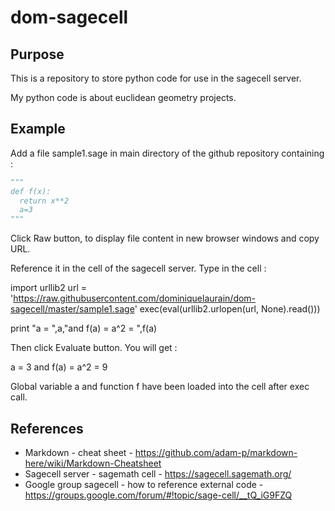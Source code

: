 # dom-sagecell

## Purpose

This is a repository to store python code for use in the sagecell server.

My python code is about euclidean geometry projects.

## Example

Add a file sample1.sage in main directory of the github repository containing :

```python
"""
def f(x):
  return x**2
  a=3
"""
```

Click Raw button, to display file content in new browser windows and copy URL.

Reference it in the cell of the sagecell server. Type in the cell :

import urllib2
url = 'https://raw.githubusercontent.com/dominiquelaurain/dom-sagecell/master/sample1.sage'
exec(eval(urllib2.urlopen(url, None).read()))

print "a = ",a,"and f(a) = a^2 = ",f(a)

Then click Evaluate button. You will get :

a =  3 and f(a) = a^2 =  9

Global variable a and function f have been loaded into the cell after exec call.


## References

- Markdown - cheat sheet - https://github.com/adam-p/markdown-here/wiki/Markdown-Cheatsheet
- Sagecell server - sagemath cell - https://sagecell.sagemath.org/
- Google group sagecell - how to reference external code - https://groups.google.com/forum/#!topic/sage-cell/__tQ_iG9FZQ
